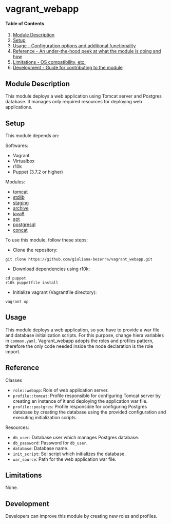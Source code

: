 # vagrant_webapp

#### Table of Contents

1. [Module Description](#module-description)
2. [Setup](#setup-requirements)
3. [Usage - Configuration options and additional functionality](#usage)
4. [Reference - An under-the-hood peek at what the module is doing and how](#reference)
5. [Limitations - OS compatibility, etc.](#limitations)
6. [Development - Guide for contributing to the module](#development)

## Module Description
This module deploys a web application using Tomcat server and Postgres database.
It manages only required resources for deploying web applications.

## Setup
This module depends on:

Softwares:
- Vagrant
- Virtualbox
- r10k
- Puppet (3.7.2 or higher)

Modules:
- [tomcat](https://github.com/puppetlabs/puppetlabs-tomcat.git)
- [stdlib](https://github.com/puppetlabs/puppetlabs-stdlib.git)
- [staging](https://github.com/nanliu/puppet-staging.git)
- [archive](https://github.com/voxpupuli/puppet-archive)
- [java8](https://github.com/Spantree/puppet-java8.git)
- [apt](https://github.com/puppetlabs/puppetlabs-apt.git)
- [postgresql](https://github.com/puppetlabs/puppetlabs-postgresql.git)
- [concat](https://github.com/puppetlabs/puppetlabs-concat.git)


To use this module, follow these steps:

- Clone the repository:
```Puppet
git clone https://github.com/giuliana-bezerra/vagrant_webapp.git
``` 
- Download dependencies using r10k:
```Puppet
cd puppet
r10k puppetfile install
```
- Initialize vagrant (Vagrantfile directory):
```Puppet
vagrant up
```

## Usage
This module deploys a web application, so you have to provide a war file and
database initialization scripts. For this purpose, change hiera variables in
`common.yaml`. Vagrant_webapp adopts the roles and profiles pattern, therefore the only
code needed inside the node declaration is the role import.

## Reference
Classes

- `role::webapp`: Role of web application server.
- `profile::tomcat`: Profile responsible for configuring Tomcat
server by creating an instance of it and deploying the application war file.
- `profile::postgres`: Profile responsible for configuring Postgres database
by creating the database using the provided configuration and executing initialization scripts.

Resources:
- `db_user`: Database user which manages Postgres database.
- `db_password`: Password for `db_user`.
- `database`: Database name.
- `init_script`: Sql script which initializes the database.
- `war_source`: Path for the web application war file.

## Limitations
None.

## Development
Developers can improve this module by creating new roles and profiles.
